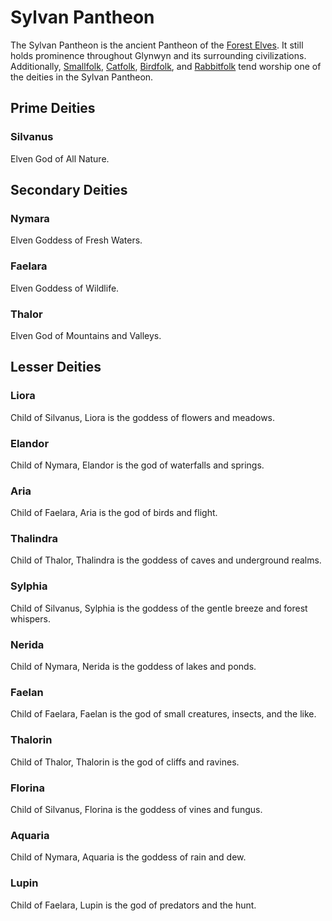 # Sylvan Pantheon

The Sylvan Pantheon is the ancient Pantheon of the [Forest Elves](../../Player%20Characters/Ancenstries/The%20People%20of%20Mithrinia/Elves.md#Forest%20Elf%20(Sylvan)). It still holds prominence throughout Glynwyn and its surrounding civilizations. Additionally, [Smallfolk](../../Player%20Characters/Ancenstries/The%20People%20of%20Mithrinia/Smallfolk.md), [Catfolk](../../Player%20Characters/Ancenstries/The%20People%20of%20Mithrinia/Catfolk.md), [Birdfolk](../../Player%20Characters/Ancenstries/The%20People%20of%20Mithrinia/Birdfolk.md), and [Rabbitfolk](../../Player%20Characters/Ancenstries/The%20People%20of%20Mithrinia/Rabbitfolk.md) tend worship one of the deities in the Sylvan Pantheon.

## Prime Deities

### Silvanus

Elven God of All Nature.

## Secondary Deities

### Nymara

Elven Goddess of Fresh Waters.

### Faelara

Elven Goddess of Wildlife.

### Thalor

Elven God of Mountains and Valleys.

## Lesser Deities

### Liora

Child of Silvanus, Liora is the goddess of flowers and meadows.

### Elandor

Child of Nymara, Elandor is the god of waterfalls and springs.

### Aria

Child of Faelara, Aria is the god of birds and flight.

### Thalindra

Child of Thalor, Thalindra is the goddess of caves and underground realms.

### Sylphia

Child of Silvanus, Sylphia is the goddess of the gentle breeze and forest whispers.

### Nerida

Child of Nymara, Nerida is the goddess of lakes and ponds.

### Faelan

Child of Faelara, Faelan is the god of small creatures, insects, and the like.

### Thalorin

Child of Thalor, Thalorin is the god of cliffs and ravines.

### Florina

Child of Silvanus, Florina is the goddess of vines and fungus.

### Aquaria

Child of Nymara, Aquaria is the goddess of rain and dew.

### Lupin

Child of Faelara, Lupin is the god of predators and the hunt.
